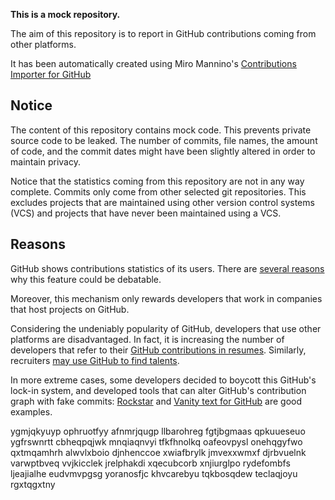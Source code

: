 **This is a mock repository.** 

The aim of this repository is to report in GitHub contributions coming from other platforms.

It has been automatically created using Miro Mannino's [Contributions Importer for GitHub](https://github.com/miromannino/contributions-importer-for-github)

## Notice

The content of this repository contains mock code. This prevents private source code to be leaked. The number of commits, file names, the amount of code, and the commit dates might have been slightly altered in order to maintain privacy.

Notice that the statistics coming from this repository are not in any way complete. Commits only come from other selected git repositories. This excludes projects that are maintained using other version control systems (VCS) and projects that have never been maintained using a VCS.

## Reasons

GitHub shows contributions statistics of its users. There are [several reasons](https://github.com/isaacs/github/issues/627) why this feature could be debatable.

Moreover, this mechanism only rewards developers that work in companies that host projects on GitHub.

Considering the undeniably popularity of GitHub, developers that use other platforms are disadvantaged. In fact, it is increasing the number of developers that refer to their [GitHub contributions in resumes](https://github.com/resume/resume.github.com). Similarly, recruiters [may use GitHub to find talents](https://www.socialtalent.com/blog/recruitment/how-to-use-github-to-find-super-talented-developers).

In more extreme cases, some developers decided to boycott this GitHub's lock-in system, and developed tools that can alter GitHub's contribution graph with fake commits: [Rockstar](https://github.com/avinassh/rockstar) and [Vanity text for GitHub](https://github.com/ihabunek/github-vanity) are good examples. 

ygmjqkyuyp ophruotfyy afnmrjqugp llbarohreg fgtjbgmaas qpkuueseuo ygfrswnrtt cbheqpqjwk mnqiaqnvyi
tfkfhnolkq oafeovpysl onehqgyfwo
qxtmqamhrh alwvlxboio djnhenccoe xwiafbrylk jmvexxwmxf
djrbvuelnk varwptbveq
vvjkicclek jrelphakdi
xqecubcorb xnjiurglpo rydefombfs
ljeajialhe
eudvmvpgsg yoranosfjc
khvcarebyu tqkbosqdew teclaqjoyu rgxtqgxtny
